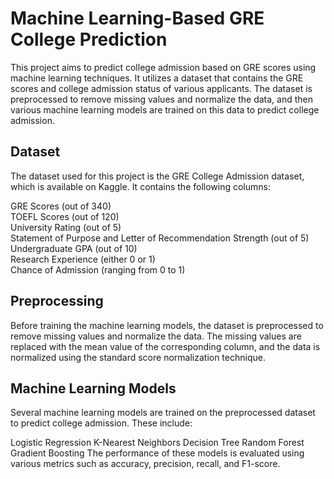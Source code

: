 # Machine Learning-Based GRE College Prediction
This project aims to predict college admission based on GRE scores using machine learning techniques. It utilizes a dataset that contains the GRE scores and college admission status of various applicants. The dataset is preprocessed to remove missing values and normalize the data, and then various machine learning models are trained on this data to predict college admission.

## Dataset
The dataset used for this project is the GRE College Admission dataset, which is available on Kaggle. It contains the following columns:

GRE Scores (out of 340) <br />
TOEFL Scores (out of 120) <br />
University Rating (out of 5) <br />
Statement of Purpose and Letter of Recommendation Strength (out of 5) <br />
Undergraduate GPA (out of 10) <br />
Research Experience (either 0 or 1) <br />
Chance of Admission (ranging from 0 to 1) <br />

## Preprocessing
Before training the machine learning models, the dataset is preprocessed to remove missing values and normalize the data. The missing values are replaced with the mean value of the corresponding column, and the data is normalized using the standard score normalization technique.

## Machine Learning Models
Several machine learning models are trained on the preprocessed dataset to predict college admission. These include:

Logistic Regression
K-Nearest Neighbors
Decision Tree
Random Forest
Gradient Boosting
The performance of these models is evaluated using various metrics such as accuracy, precision, recall, and F1-score.

